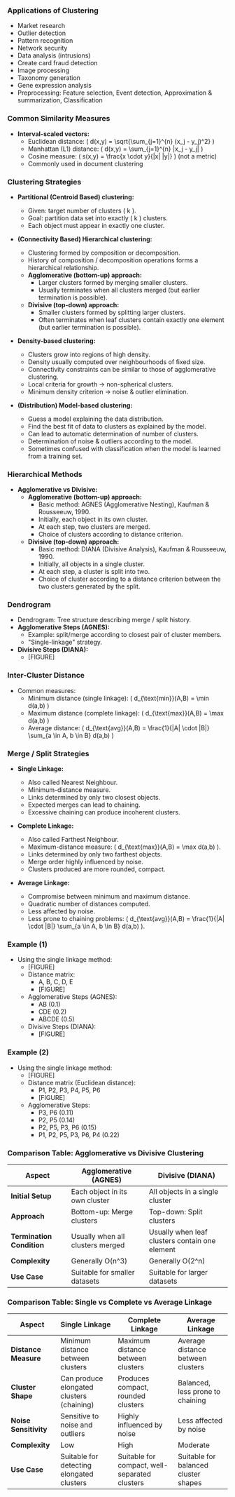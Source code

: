 ### Applications of Clustering
- Market research
- Outlier detection
- Pattern recognition
- Network security
- Data analysis (intrusions)
- Create card fraud detection
- Image processing
- Taxonomy generation
- Gene expression analysis
- Preprocessing: Feature selection, Event detection, Approximation & summarization, Classification

### Common Similarity Measures
- **Interval-scaled vectors:**
  - Euclidean distance: \( d(x,y) = \sqrt{\sum_{j=1}^{n} (x_j - y_j)^2} \)
  - Manhattan (L1) distance: \( d(x,y) = \sum_{j=1}^{n} |x_j - y_j| \)
  - Cosine measure: \( s(x,y) = \frac{x \cdot y}{\|x\| \|y\|} \) (not a metric)
  - Commonly used in document clustering

### Clustering Strategies
- **Partitional (Centroid Based) clustering:**
  - Given: target number of clusters \( k \).
  - Goal: partition data set into exactly \( k \) clusters.
  - Each object must appear in exactly one cluster.

- **(Connectivity Based) Hierarchical clustering:**
  - Clustering formed by composition or decomposition.
  - History of composition / decomposition operations forms a hierarchical relationship.
  - **Agglomerative (bottom-up) approach:**
    - Larger clusters formed by merging smaller clusters.
    - Usually terminates when all clusters merged (but earlier termination is possible).
  - **Divisive (top-down) approach:**
    - Smaller clusters formed by splitting larger clusters.
    - Often terminates when leaf clusters contain exactly one element (but earlier termination is possible).

- **Density-based clustering:**
  - Clusters grow into regions of high density.
  - Density usually computed over neighbourhoods of fixed size.
  - Connectivity constraints can be similar to those of agglomerative clustering.
  - Local criteria for growth → non-spherical clusters.
  - Minimum density criterion → noise & outlier elimination.

- **(Distribution) Model-based clustering:**
  - Guess a model explaining the data distribution.
  - Find the best fit of data to clusters as explained by the model.
  - Can lead to automatic determination of number of clusters.
  - Determination of noise & outliers according to the model.
  - Sometimes confused with classification when the model is learned from a training set.

### Hierarchical Methods
- **Agglomerative vs Divisive:**
  - **Agglomerative (bottom-up) approach:**
    - Basic method: AGNES (Agglomerative Nesting), Kaufman & Rousseeuw, 1990.
    - Initially, each object in its own cluster.
    - At each step, two clusters are merged.
    - Choice of clusters according to distance criterion.
  - **Divisive (top-down) approach:**
    - Basic method: DIANA (Divisive Analysis), Kaufman & Rousseeuw, 1990.
    - Initially, all objects in a single cluster.
    - At each step, a cluster is split into two.
    - Choice of cluster according to a distance criterion between the two clusters generated by the split.

### Dendrogram
- Dendrogram: Tree structure describing merge / split history.
- **Agglomerative Steps (AGNES):**
  - Example: split/merge according to closest pair of cluster members.
  - "Single-linkage" strategy.
- **Divisive Steps (DIANA):**
  - [FIGURE]

### Inter-Cluster Distance
- Common measures:
  - Minimum distance (single linkage): \( d_{\text{min}}(A,B) = \min d(a,b) \)
  - Maximum distance (complete linkage): \( d_{\text{max}}(A,B) = \max d(a,b) \)
  - Average distance: \( d_{\text{avg}}(A,B) = \frac{1}{|A| \cdot |B|} \sum_{a \in A, b \in B} d(a,b) \)

### Merge / Split Strategies
- **Single Linkage:**
  - Also called Nearest Neighbour.
  - Minimum-distance measure.
  - Links determined by only two closest objects.
  - Expected merges can lead to chaining.
  - Excessive chaining can produce incoherent clusters.

- **Complete Linkage:**
  - Also called Farthest Neighbour.
  - Maximum-distance measure: \( d_{\text{max}}(A,B) = \max d(a,b) \).
  - Links determined by only two farthest objects.
  - Merge order highly influenced by noise.
  - Clusters produced are more rounded, compact.

- **Average Linkage:**
  - Compromise between minimum and maximum distance.
  - Quadratic number of distances computed.
  - Less affected by noise.
  - Less prone to chaining problems: \( d_{\text{avg}}(A,B) = \frac{1}{|A| \cdot |B|} \sum_{a \in A, b \in B} d(a,b) \).

### Example (1)
- Using the single linkage method:
  - [FIGURE]
  - Distance matrix:
    - A, B, C, D, E
    - [FIGURE]
  - Agglomerative Steps (AGNES):
    - AB (0.1)
    - CDE (0.2)
    - ABCDE (0.5)
  - Divisive Steps (DIANA):
    - [FIGURE]

### Example (2)
- Using the single linkage method:
  - [FIGURE]
  - Distance matrix (Euclidean distance):
    - P1, P2, P3, P4, P5, P6
    - [FIGURE]
  - Agglomerative Steps:
    - P3, P6 (0.11)
    - P2, P5 (0.14)
    - P2, P5, P3, P6 (0.15)
    - P1, P2, P5, P3, P6, P4 (0.22)

### Comparison Table: Agglomerative vs Divisive Clustering
| **Aspect**               | **Agglomerative (AGNES)**                          | **Divisive (DIANA)**                          |
|--------------------------|---------------------------------------------------|-----------------------------------------------|
| **Initial Setup**         | Each object in its own cluster                    | All objects in a single cluster               |
| **Approach**              | Bottom-up: Merge clusters                         | Top-down: Split clusters                      |
| **Termination Condition** | Usually when all clusters merged                  | Usually when leaf clusters contain one element|
| **Complexity**            | Generally O(n^3)                                  | Generally O(2^n)                              |
| **Use Case**              | Suitable for smaller datasets                     | Suitable for larger datasets                  |

### Comparison Table: Single vs Complete vs Average Linkage
| **Aspect**               | **Single Linkage**                                | **Complete Linkage**                          | **Average Linkage**                           |
|--------------------------|---------------------------------------------------|-----------------------------------------------|-----------------------------------------------|
| **Distance Measure**      | Minimum distance between clusters                 | Maximum distance between clusters             | Average distance between clusters             |
| **Cluster Shape**         | Can produce elongated clusters (chaining)         | Produces compact, rounded clusters            | Balanced, less prone to chaining              |
| **Noise Sensitivity**     | Sensitive to noise and outliers                   | Highly influenced by noise                    | Less affected by noise                        |
| **Complexity**            | Low                                               | High                                          | Moderate                                      |
| **Use Case**              | Suitable for detecting elongated clusters         | Suitable for compact, well-separated clusters | Suitable for balanced cluster shapes          |